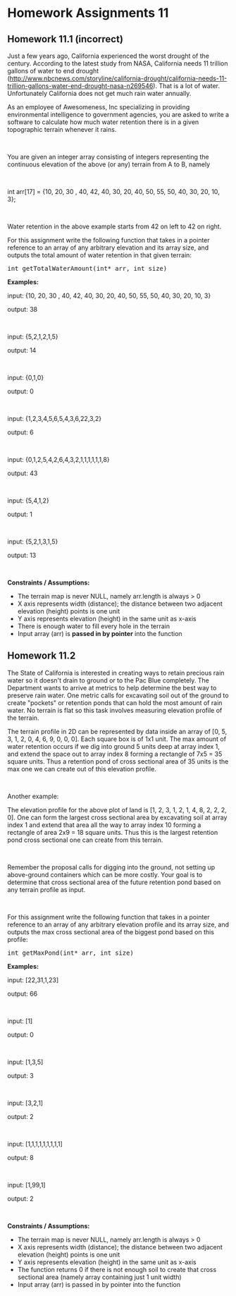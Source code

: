# Homework Assignments 11

## Homework 11.1 (incorrect)
Just a few years ago, California experienced the worst drought of the century. According to the latest study from 
NASA, California needs 11 trillion gallons of water to end drought 
(http://www.nbcnews.com/storyline/california-drought/california-needs-11-trillion-gallons-water-end-drought-nasa-n269546).
That is a lot of water. Unfortunately California does not get much rain water annually.

As an employee of Awesomeness, Inc specializing in providing environmental intelligence to government agencies, you are 
asked to write a software to calculate how much water retention there is in a given topographic terrain whenever it 
rains.

<br />

You are given an integer array consisting of integers representing the continuous elevation of the above (or any) 
terrain from A to B, namely

<br />

int arr[17] = {10, 20, 30 , 40, 42, 40, 30, 20, 40, 50, 55, 50, 40, 30, 20, 10, 3};

<br />

Water retention in the above example starts from 42 on left to 42 on right.

For this assignment write the following function that takes in a pointer reference to an array of any arbitrary 
elevation and its array size, and outputs the total amount of water retention in that given terrain:

<pre>
int getTotalWaterAmount(int* arr, int size)
</pre>

**Examples:**

input: {10, 20, 30 , 40, 42, 40, 30, 20, 40, 50, 55, 50, 40, 30, 20, 10, 3}

output: 38

<br />

input: {5,2,1,2,1,5}

output: 14

<br />

input: {0,1,0}

output: 0

<br /> 

input: {1,2,3,4,5,6,5,4,3,6,22,3,2}

output: 6 

<br />

input: {0,1,2,5,4,2,6,4,3,2,1,1,1,1,1,1,8}

output: 43

<br />

input: {5,4,1,2}

output: 1

<br />

input: {5,2,1,3,1,5}

output: 13

<br />

**Constraints / Assumptions:**

* The terrain map is never NULL, namely arr.length is always > 0
* X axis represents width (distance); the distance between two adjacent elevation (height) points is one unit
* Y axis represents elevation (height) in the same unit as x-axis
* There is enough water to fill every hole in the terrain
* Input array (arr) is **passed in by pointer** into the function

## Homework 11.2
The State of California is interested in creating ways to retain precious rain water so it doesn't drain to ground or 
to the Pac Blue completely. The Department wants to arrive at metrics to help determine the best way to preserve rain 
water. One metric calls for excavating soil out of the ground to create "pockets" or retention ponds that can hold the 
most amount of rain water. No terrain is flat so this task involves measuring elevation profile of the terrain.

The terrain profile in 2D can be represented by data inside an array of [0, 5, 3, 1, 2, 0, 4, 6, 9, 0, 0, 0]. Each 
square box is of 1x1 unit. The max amount of water retention occurs if we dig into ground 5 units deep at array index 
1, and extend the space out to array index 8 forming a rectangle of 7x5 = 35 square units. Thus a retention pond of 
cross sectional area of 35 units is the max one we can create out of this elevation profile.

<br />

Another example:

The elevation profile for the above plot of land is [1, 2, 3, 1, 2, 1, 4, 8, 2, 2, 2, 0]. One can form the largest 
cross sectional area by excavating soil at array index 1 and extend that area all the way to array index 10 forming a 
rectangle of area 2x9 = 18 square units. Thus this is the largest retention pond cross sectional one can create from 
this terrain.

<br />

Remember the proposal calls for digging into the ground, not setting up above-ground containers which can be more 
costly. Your goal is to determine that cross sectional area of the future retention pond based on any terrain profile 
as input. 

<br />

For this assignment write the following function that takes in a pointer reference to an array of any arbitrary 
elevation profile and its array size, and outputs the max cross sectional area of the biggest pond based on this 
profile:

<pre>
int getMaxPond(int* arr, int size)
</pre>

**Examples:**

input: [22,31,1,23]

output: 66

<br />

input: [1]

output: 0

<br />

input: [1,3,5]

output: 3 

<br />

input: [3,2,1]

output: 2

<br />

input: [1,1,1,1,1,1,1,1,1]

output: 8

<br />

input: [1,99,1]

output: 2

<br />

**Constraints / Assumptions:**

* The terrain map is never NULL, namely arr.length is always > 0
* X axis represents width (distance); the distance between two adjacent elevation (height) points is one unit
* Y axis represents elevation (height) in the same unit as x-axis
* The function returns 0 if there is not enough soil to create that cross sectional area (namely array containing just 
1 unit width)
* Input array (arr) is passed in by pointer into the function

